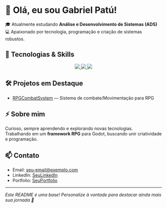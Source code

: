 # 👋 Olá, eu sou Gabriel Patú!

🎓 Atualmente estudando **Análise e Desenvolvimento de Sistemas (ADS)**  
💻 Apaixonado por tecnologia, programação e criação de sistemas robustos.

## 🚀 Tecnologias & Skills
<p align="center">
  <a href="https://skillicons.dev">
    <img src="https://skillicons.dev/icons?i=git,angular,docker,bootstrap,dotnet,godot" />
    <img src="https://skillicons.dev/icons?i=java,lua,mysql,nestjs,nextjs,nodejs" />
    <img src="https://skillicons.dev/icons?i=react,py,unity,ts" />
  </a>
</p>

## 🛠️ Projetos em Destaque
- [RPGCombatSystem](https://github.com/BielPatu/RPGCombatSystem) — Sistema de combate/Movimentação para RPG

## ⚡ Sobre mim
Curioso, sempre aprendendo e explorando novas tecnologias.  
Trabalhando em um **framework RPG** para Godot, buscando unir criatividade e programação.

## 📫 Contato
<!-- Adicione aqui seus links de LinkedIn, portfólio, e-mail, etc. -->
- Email: seu-email@exemplo.com
- LinkedIn: [SeuLinkedIn](#)
- Portfolio: [SeuPortfolio](#)

---

*Este README é uma base! Personalize à vontade para destacar ainda mais sua jornada 🚀*
